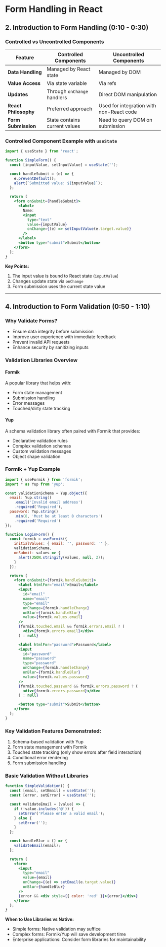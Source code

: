 # Form Handling in React

## 2. Introduction to Form Handling (0:10 - 0:30)

### Controlled vs Uncontrolled Components

| Feature               | Controlled Components                          | Uncontrolled Components                |
|-----------------------|-----------------------------------------------|----------------------------------------|
| **Data Handling**     | Managed by React state                        | Managed by DOM                         |
| **Value Access**      | Via state variable                            | Via refs                               |
| **Updates**           | Through `onChange` handlers                   | Direct DOM manipulation                |
| **React Philosophy**  | Preferred approach                            | Used for integration with non-React code |
| **Form Submission**   | State contains current values                 | Need to query DOM on submission        |

### Controlled Component Example with `useState`

```jsx
import { useState } from 'react';

function SimpleForm() {
  const [inputValue, setInputValue] = useState('');

  const handleSubmit = (e) => {
    e.preventDefault();
    alert(`Submitted value: ${inputValue}`);
  };

  return (
    <form onSubmit={handleSubmit}>
      <label>
        Name:
        <input 
          type="text" 
          value={inputValue}
          onChange={(e) => setInputValue(e.target.value)}
        />
      </label>
      <button type="submit">Submit</button>
    </form>
  );
}
```

**Key Points:**
1. The input value is bound to React state (`inputValue`)
2. Changes update state via `onChange`
3. Form submission uses the current state value

---

## 4. Introduction to Form Validation (0:50 - 1:10)

### Why Validate Forms?
- Ensure data integrity before submission
- Improve user experience with immediate feedback
- Prevent invalid API requests
- Enhance security by sanitizing inputs

### Validation Libraries Overview

#### Formik
A popular library that helps with:
- Form state management
- Submission handling
- Error messages
- Touched/dirty state tracking

#### Yup
A schema validation library often paired with Formik that provides:
- Declarative validation rules
- Complex validation schemas
- Custom validation messages
- Object shape validation

### Formik + Yup Example

```jsx
import { useFormik } from 'formik';
import * as Yup from 'yup';

const validationSchema = Yup.object({
  email: Yup.string()
    .email('Invalid email address')
    .required('Required'),
  password: Yup.string()
    .min(8, 'Must be at least 8 characters')
    .required('Required')
});

function LoginForm() {
  const formik = useFormik({
    initialValues: { email: '', password: '' },
    validationSchema,
    onSubmit: values => {
      alert(JSON.stringify(values, null, 2));
    }
  });

  return (
    <form onSubmit={formik.handleSubmit}>
      <label htmlFor="email">Email</label>
      <input
        id="email"
        name="email"
        type="email"
        onChange={formik.handleChange}
        onBlur={formik.handleBlur}
        value={formik.values.email}
      />
      {formik.touched.email && formik.errors.email ? (
        <div>{formik.errors.email}</div>
      ) : null}

      <label htmlFor="password">Password</label>
      <input
        id="password"
        name="password"
        type="password"
        onChange={formik.handleChange}
        onBlur={formik.handleBlur}
        value={formik.values.password}
      />
      {formik.touched.password && formik.errors.password ? (
        <div>{formik.errors.password}</div>
      ) : null}

      <button type="submit">Submit</button>
    </form>
  );
}
```

### Key Validation Features Demonstrated:
1. Schema-based validation with Yup
2. Form state management with Formik
3. Touched state tracking (only show errors after field interaction)
4. Conditional error rendering
5. Form submission handling

### Basic Validation Without Libraries

```jsx
function SimpleValidation() {
  const [email, setEmail] = useState('');
  const [error, setError] = useState('');

  const validateEmail = (value) => {
    if (!value.includes('@')) {
      setError('Please enter a valid email');
    } else {
      setError('');
    }
  };

  const handleBlur = () => {
    validateEmail(email);
  };

  return (
    <form>
      <input
        type="email"
        value={email}
        onChange={(e) => setEmail(e.target.value)}
        onBlur={handleBlur}
      />
      {error && <div style={{ color: 'red' }}>{error}</div>}
    </form>
  );
}
```

**When to Use Libraries vs Native:**
- Simple forms: Native validation may suffice
- Complex forms: Formik/Yup will save development time
- Enterprise applications: Consider form libraries for maintainability